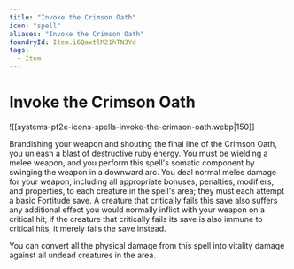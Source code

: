 ```yaml
---
title: "Invoke the Crimson Oath"
icon: "spell"
aliases: "Invoke the Crimson Oath"
foundryId: Item.i6QaxtlM21hTN3Yd
tags:
  - Item
---
```


# Invoke the Crimson Oath
![[systems-pf2e-icons-spells-invoke-the-crimson-oath.webp|150]]

Brandishing your weapon and shouting the final line of the Crimson Oath, you unleash a blast of destructive ruby energy. You must be wielding a melee weapon, and you perform this spell's somatic component by swinging the weapon in a downward arc. You deal normal melee damage for your weapon, including all appropriate bonuses, penalties, modifiers, and properties, to each creature in the spell's area; they must each attempt a basic Fortitude save. A creature that critically fails this save also suffers any additional effect you would normally inflict with your weapon on a critical hit; if the creature that critically fails its save is also immune to critical hits, it merely fails the save instead.

You can convert all the physical damage from this spell into vitality damage against all undead creatures in the area.
